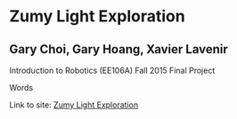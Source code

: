 # Zumy Light Exploration
<h2>Gary Choi, Gary Hoang, Xavier Lavenir</h2>
Introduction to Robotics (EE106A) Fall 2015 Final Project

Words

Link to site: <a href="http://iamanogre.github.io/EE106A_fa15/">Zumy Light Exploration</a>
